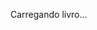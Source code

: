 <!DOCTYPE html>
<html lang="pt-BR">
<head>
  <meta charset="UTF-8" />
  <meta name="viewport" content="width=device-width, initial-scale=1.0"/>
  <title>Leitura do Livro</title>
  <link rel="stylesheet" href="style.css" />
</head>
<body class="p-4 font-sans">
  <div id="conteudo" class="max-w-3xl mx-auto">
    <p>Carregando livro...</p>
  </div>

  <script type="module">
    import { initializeApp } from "https://www.gstatic.com/firebasejs/10.8.1/firebase-app.js";
    import { getFirestore, doc, getDoc } from "https://www.gstatic.com/firebasejs/10.8.1/firebase-firestore.js";

    const firebaseConfig = {
      apiKey: "SUA_API_KEY",
      authDomain: "SEU_AUTH_DOMAIN",
      projectId: "SEU_PROJECT_ID",
      storageBucket: "SEU_BUCKET",
      messagingSenderId: "SEU_SENDER_ID",
      appId: "SEU_APP_ID"
    };

    const app = initializeApp(firebaseConfig);
    const db = getFirestore(app);

    const params = new URLSearchParams(window.location.search);
    const id = params.get("id");

    const conteudo = document.getElementById("conteudo");

    async function carregarLivro() {
      const ref = doc(db, "livros", id);
      const snap = await getDoc(ref);
      if (!snap.exists()) {
        conteudo.innerHTML = "<p>Livro não encontrado.</p>";
        return;
      }

      const livro = snap.data();
      conteudo.innerHTML = `
        <h1 class="text-3xl font-bold mb-2">${livro.titulo}</h1>
        <p class="text-gray-600 mb-4">por ${livro.autor}</p>
        <img src="${livro.capaUrl}" class="w-full max-h-96 object-contain rounded mb-4"/>
        <p class="mb-6">${livro.descricao}</p>
        ${livro.pdfUrl ? `<iframe src="${livro.pdfUrl}" class="w-full h-[600px] border rounded"></iframe>` : '<p>PDF não disponível</p>'}
      `;
    }

    carregarLivro();
  </script>
</body>
</html>
